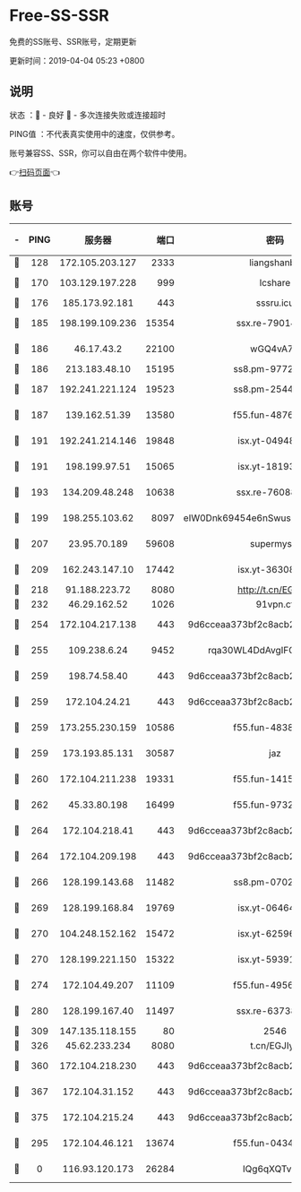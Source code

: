 # Free-SS-SSR

免费的SS账号、SSR账号，定期更新

更新时间：2019-04-04 05:23 +0800

## 说明

状态     ：🙂 - 良好 🙁 - 多次连接失败或连接超时

PING值   ：不代表真实使用中的速度，仅供参考。

账号兼容SS、SSR，你可以自由在两个软件中使用。

👉[扫码页面](https://liesauer.github.io/Free-SS-SSR/)👈

## 账号

|-|PING|服务器|端口|密码|加密方式|区域|
|:----:|:----:|:-----:|-----:|:----:|:----:|:----:|
|🙂|128|172.105.203.127|2333|liangshanbo|chacha20|JP|
|🙂|170|103.129.197.228|999|lcshare|aes-256-cfb|US|
|🙂|176|185.173.92.181|443|sssru.icu|rc4-md5|RU|
|🙂|185|198.199.109.236|15354|ssx.re-79014072|aes-256-cfb|US|
|🙂|186|46.17.43.2|22100|wGQ4vA7D|aes-256-gcm|RU|
|🙂|186|213.183.48.10|15195|ss8.pm-97720747|rc4-md5|RU|
|🙂|187|192.241.221.124|19523|ss8.pm-25447716|aes-256-cfb|US|
|🙂|187|139.162.51.39|13580|f55.fun-48765997|aes-256-cfb|SG|
|🙂|191|192.241.214.146|19848|isx.yt-04948668|aes-256-cfb|US|
|🙂|191|198.199.97.51|15065|isx.yt-18193604|aes-256-cfb|US|
|🙂|193|134.209.48.248|10638|ssx.re-76088274|aes-256-cfb|US|
|🙂|199|198.255.103.62|8097|eIW0Dnk69454e6nSwuspv9DmS201tQ0D|aes-256-cfb|US|
|🙂|207|23.95.70.189|59608|supermyssr|chacha20-ietf|US|
|🙂|209|162.243.147.10|17442|isx.yt-36308071|aes-256-cfb|US|
|🙂|218|91.188.223.72|8080|http://t.cn/EGJIyrl|rc4-md5|RU|
|🙂|232|46.29.162.52|1026|91vpn.cf|rc4-md5|RU|
|🙂|254|172.104.217.138|443|9d6cceaa373bf2c8acb22e60b6a58be6|aes-256-cfb|US|
|🙂|255|109.238.6.24|9452|rqa30WL4DdAvgIFG6Fs3znzTa|aes-256-cfb|FR|
|🙂|259|198.74.58.40|443|9d6cceaa373bf2c8acb22e60b6a58be6|aes-256-cfb|US|
|🙂|259|172.104.24.21|443|9d6cceaa373bf2c8acb22e60b6a58be6|aes-256-cfb|US|
|🙂|259|173.255.230.159|10586|f55.fun-48382227|aes-256-cfb|US|
|🙂|259|173.193.85.131|30587|jaz|aes-256-cfb|US|
|🙂|260|172.104.211.238|19331|f55.fun-14153413|aes-256-cfb|US|
|🙂|262|45.33.80.198|16499|f55.fun-97323314|aes-256-cfb|US|
|🙂|264|172.104.218.41|443|9d6cceaa373bf2c8acb22e60b6a58be6|aes-256-cfb|US|
|🙂|264|172.104.209.198|443|9d6cceaa373bf2c8acb22e60b6a58be6|aes-256-cfb|US|
|🙂|266|128.199.143.68|11482|ss8.pm-07027944|aes-256-cfb|SG|
|🙂|269|128.199.168.84|19769|isx.yt-06464795|aes-256-cfb|SG|
|🙂|270|104.248.152.162|15472|isx.yt-62596882|aes-256-cfb|SG|
|🙂|270|128.199.221.150|15322|isx.yt-59391923|aes-256-cfb|SG|
|🙂|274|172.104.49.207|11109|f55.fun-49562246|aes-256-cfb|SG|
|🙂|280|128.199.167.40|11497|ssx.re-63738740|aes-256-cfb|SG|
|🙂|309|147.135.118.155|80|2546|chacha20|US|
|🙂|326|45.62.233.234|8080|t.cn/EGJIyrl|rc4-md5|CA|
|🙂|360|172.104.218.230|443|9d6cceaa373bf2c8acb22e60b6a58be6|aes-256-cfb|US|
|🙂|367|172.104.31.152|443|9d6cceaa373bf2c8acb22e60b6a58be6|aes-256-cfb|US|
|🙂|375|172.104.215.24|443|9d6cceaa373bf2c8acb22e60b6a58be6|aes-256-cfb|US|
|🙂|295|172.104.46.121|13674|f55.fun-04347398|aes-256-cfb|SG|
|🙁|0|116.93.120.173|26284|IQg6qXQTvhnJ|aes-256-cfb|PH|
